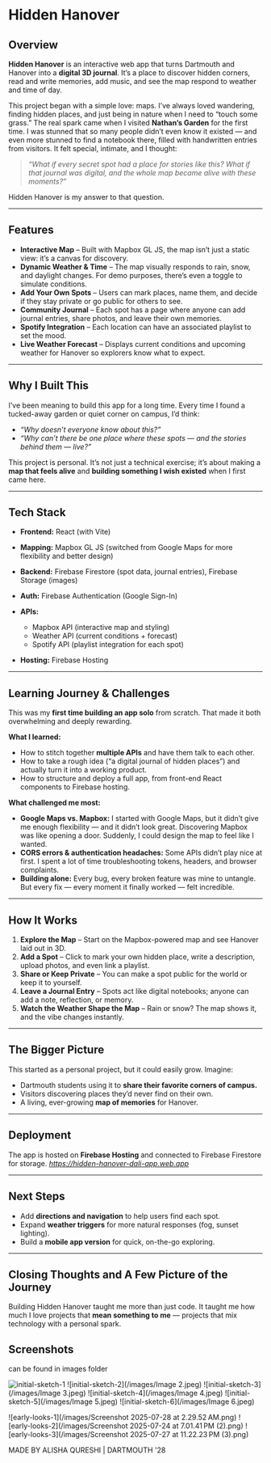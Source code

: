 # Hidden Hanover

## Overview

**Hidden Hanover** is an interactive web app that turns Dartmouth and Hanover into a **digital 3D journal**. It’s a place to discover hidden corners, read and write memories, add music, and see the map respond to weather and time of day.

This project began with a simple love: maps. I’ve always loved wandering, finding hidden places, and just being in nature when I need to “touch some grass.” The real spark came when I visited **Nathan’s Garden** for the first time. I was stunned that so many people didn’t even know it existed — and even more stunned to find a notebook there, filled with handwritten entries from visitors. It felt special, intimate, and I thought:

> *“What if every secret spot had a place for stories like this? What if that journal was digital, and the whole map became alive with these moments?”*

Hidden Hanover is my answer to that question.

---

## Features

* **Interactive Map** – Built with Mapbox GL JS, the map isn’t just a static view: it’s a canvas for discovery.
* **Dynamic Weather & Time** – The map visually responds to rain, snow, and daylight changes. For demo purposes, there’s even a toggle to simulate conditions.
* **Add Your Own Spots** – Users can mark places, name them, and decide if they stay private or go public for others to see.
* **Community Journal** – Each spot has a page where anyone can add journal entries, share photos, and leave their own memories.
* **Spotify Integration** – Each location can have an associated playlist to set the mood.
* **Live Weather Forecast** – Displays current conditions and upcoming weather for Hanover so explorers know what to expect.

---

## Why I Built This

I’ve been meaning to build this app for a long time. Every time I found a tucked-away garden or quiet corner on campus, I’d think:

* *“Why doesn’t everyone know about this?”*
* *“Why can’t there be one place where these spots — and the stories behind them — live?”*

This project is personal. It’s not just a technical exercise; it’s about making a **map that feels alive** and **building something I wish existed** when I first came here.

---

## Tech Stack

* **Frontend:** React (with Vite)
* **Mapping:** Mapbox GL JS (switched from Google Maps for more flexibility and better design)
* **Backend:** Firebase Firestore (spot data, journal entries), Firebase Storage (images)
* **Auth:** Firebase Authentication (Google Sign-In)
* **APIs:**

  * Mapbox API (interactive map and styling)
  * Weather API (current conditions + forecast)
  * Spotify API (playlist integration for each spot)
* **Hosting:** Firebase Hosting

---

## Learning Journey & Challenges

This was my **first time building an app solo** from scratch. That made it both overwhelming and deeply rewarding.

**What I learned:**

* How to stitch together **multiple APIs** and have them talk to each other.
* How to take a rough idea (“a digital journal of hidden places”) and actually turn it into a working product.
* How to structure and deploy a full app, from front-end React components to Firebase hosting.

**What challenged me most:**

* **Google Maps vs. Mapbox:** I started with Google Maps, but it didn’t give me enough flexibility — and it didn’t look great. Discovering Mapbox was like opening a door. Suddenly, I could design the map to feel like I wanted.
* **CORS errors & authentication headaches:** Some APIs didn’t play nice at first. I spent a lot of time troubleshooting tokens, headers, and browser complaints.
* **Building alone:** Every bug, every broken feature was mine to untangle. But every fix — every moment it finally worked — felt incredible.

---

## How It Works

1. **Explore the Map** – Start on the Mapbox-powered map and see Hanover laid out in 3D.
2. **Add a Spot** – Click to mark your own hidden place, write a description, upload photos, and even link a playlist.
3. **Share or Keep Private** – You can make a spot public for the world or keep it to yourself.
4. **Leave a Journal Entry** – Spots act like digital notebooks; anyone can add a note, reflection, or memory.
5. **Watch the Weather Shape the Map** – Rain or snow? The map shows it, and the vibe changes instantly.

---

## The Bigger Picture

This started as a personal project, but it could easily grow. Imagine:

* Dartmouth students using it to **share their favorite corners of campus.**
* Visitors discovering places they’d never find on their own.
* A living, ever-growing **map of memories** for Hanover.

---

## Deployment

The app is hosted on **Firebase Hosting** and connected to Firebase Firestore for storage. *https://hidden-hanover-dali-app.web.app*

---

## Next Steps

* Add **directions and navigation** to help users find each spot.
* Expand **weather triggers** for more natural responses (fog, sunset lighting).
* Build a **mobile app version** for quick, on-the-go exploring.

---

## Closing Thoughts and A Few Picture of the Journey

Building Hidden Hanover taught me more than just code. It taught me how much I love projects that **mean something to me** — projects that mix technology with a personal spark.

## Screenshots

can be found in images folder

![initial-sketch-1](/images/Image.jpeg)
![initial-sketch-2](/images/Image 2.jpeg)
![initial-sketch-3](/images/Image 3.jpeg)
![initial-sketch-4](/images/Image 4.jpeg)
![initial-sketch-5](/images/Image 5.jpeg)
![initial-sketch-6](/images/Image 6.jpeg)

![early-looks-1](/images/Screenshot 2025-07-28 at 2.29.52 AM.png)
![early-looks-2](/images/Screenshot 2025-07-24 at 7.01.41 PM (2).png)
![early-looks-3](/images/Screenshot 2025-07-27 at 11.22.23 PM (3).png)


MADE BY ALISHA QURESHI | DARTMOUTH '28

